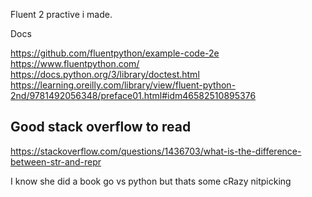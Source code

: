 Fluent 2 practive i made.





Docs


https://github.com/fluentpython/example-code-2e
https://www.fluentpython.com/
https://docs.python.org/3/library/doctest.html
https://learning.oreilly.com/library/view/fluent-python-2nd/9781492056348/preface01.html#idm46582510895376




## Good stack overflow to read
https://stackoverflow.com/questions/1436703/what-is-the-difference-between-str-and-repr




I know she did a book go vs python but thats some cRazy nitpicking 
